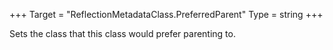 +++
Target = "ReflectionMetadataClass.PreferredParent"
Type = string
+++

Sets the class that this class would prefer parenting to.